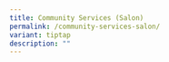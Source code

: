 ```yaml
---
title: Community Services (Salon)
permalink: /community-services-salon/
variant: tiptap
description: ""
---
```

